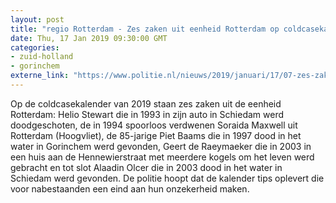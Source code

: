 ```yaml
---
layout: post
title: "regio Rotterdam - Zes zaken uit eenheid Rotterdam op coldcasekalender 2019"
date: Thu, 17 Jan 2019 09:30:00 GMT
categories: 
- zuid-holland 
- gorinchem 
externe_link: "https://www.politie.nl/nieuws/2019/januari/17/07-zes-zaken-uit-eenheid-rotterdam-op-coldcasekalender-2019.html"
---
```


Op de coldcasekalender van 2019 staan zes zaken uit de eenheid Rotterdam: Helio Stewart die in 1993 in zijn auto in Schiedam werd doodgeschoten, de in 1994 spoorloos verdwenen Soraida Maxwell uit Rotterdam (Hoogvliet), de 85-jarige Piet Baams die in 1997 dood in het water in Gorinchem werd gevonden, Geert de Raeymaeker die in 2003 in een huis aan de Hennewierstraat met meerdere kogels om het leven werd gebracht en tot slot Alaadin Olcer die in 2003 dood in het water in Schiedam werd gevonden. De politie hoopt dat de kalender tips oplevert die voor nabestaanden een eind aan hun onzekerheid maken.
